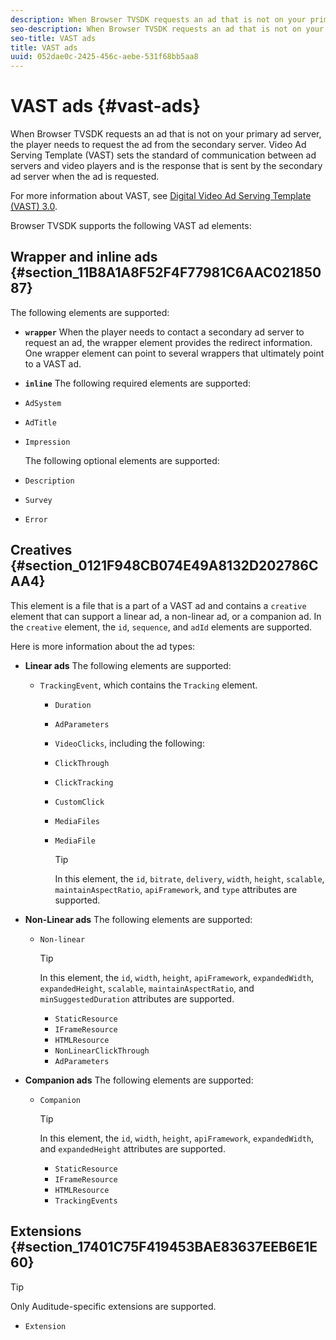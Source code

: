```yaml
---
description: When Browser TVSDK requests an ad that is not on your primary ad server, the player needs to request the ad from the secondary server. Video Ad Serving Template (VAST) sets the standard of communication between ad servers and video players and is the response that is sent by the secondary ad server when the ad is requested.
seo-description: When Browser TVSDK requests an ad that is not on your primary ad server, the player needs to request the ad from the secondary server. Video Ad Serving Template (VAST) sets the standard of communication between ad servers and video players and is the response that is sent by the secondary ad server when the ad is requested.
seo-title: VAST ads
title: VAST ads
uuid: 052dae0c-2425-456c-aebe-531f68bb5aa8
---
```


# VAST ads {#vast-ads}

When Browser TVSDK requests an ad that is not on your primary ad server, the player needs to request the ad from the secondary server. Video Ad Serving Template (VAST) sets the standard of communication between ad servers and video players and is the response that is sent by the secondary ad server when the ad is requested.

For more information about VAST, see [Digital Video Ad Serving Template (VAST) 3.0](https://www.iab.com/wp-content/uploads/2015/06/VASTv3_0.pdf).

Browser TVSDK supports the following VAST ad elements:

## Wrapper and inline ads {#section_11B8A1A8F52F4F77981C6AAC02185087}

The following elements are supported:

* **`wrapper`** When the player needs to contact a secondary ad server to request an ad, the wrapper element provides the redirect information. One wrapper element can point to several wrappers that ultimately point to a VAST ad.

* **`inline`** The following required elements are supported:

* `AdSystem`
* `AdTitle`
* `Impression`

  The following optional elements are supported:

* `Description`
* `Survey`
* `Error`

## Creatives {#section_0121F948CB074E49A8132D202786CAA4}

This element is a file that is a part of a VAST ad and contains a `creative` element that can support a linear ad, a non-linear ad, or a companion ad. In the `creative` element, the `id`, `sequence`, and `adId` elements are supported.

Here is more information about the ad types:

* **Linear ads** The following elements are supported:

  * `TrackingEvent`, which contains the `Tracking` element.
    * `Duration`
    * `AdParameters`
    * `VideoClicks`, including the following:

    * `ClickThrough`
    * `ClickTracking`
    * `CustomClick`

    * `MediaFiles`

    * `MediaFile`

      >[!TIP]
      >
      >In this element, the `id`, `bitrate`, `delivery`, `width`, `height`, `scalable`, `maintainAspectRatio`, `apiFramework`, and `type` attributes are supported.

* **Non-Linear ads** The following elements are supported:

  * `Non-linear`

    >[!TIP]
    >
    >In this element, the `id`, `width`, `height`, `apiFramework`, `expandedWidth`, `expandedHeight`, `scalable`, `maintainAspectRatio`, and `minSuggestedDuration` attributes are supported.

    * `StaticResource`
    * `IFrameResource`
    * `HTMLResource`
    * `NonLinearClickThrough`
    * `AdParameters`

* **Companion ads** The following elements are supported:

  * `Companion`
    
    >[!TIP]
    >
    >In this element, the `id`, `width`, `height`, `apiFramework`, `expandedWidth`, and `expandedHeight` attributes are supported.

    * `StaticResource`
    * `IFrameResource`
    * `HTMLResource`
    * `TrackingEvents`

## Extensions {#section_17401C75F419453BAE83637EEB6E1E60}

>[!TIP]
>
>Only Auditude-specific extensions are supported.

* `Extension`
